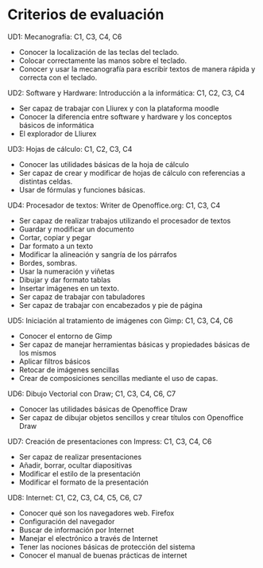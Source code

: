 # Criterios de evaluación

UD1: Mecanografía: C1, C3, C4, C6
* Conocer la localización de las teclas del teclado. 
* Colocar correctamente las manos sobre el teclado. 
* Conocer y usar la mecanografía para escribir textos de manera rápida y correcta con el teclado. 

UD2: Software y Hardware: Introducción a la informática: C1, C2, C3, C4
* Ser capaz de trabajar con Lliurex y con la plataforma moodle 
* Conocer la diferencia entre software y hardware y los conceptos básicos de informática
* El explorador de Lliurex

UD3: Hojas de cálculo: C1, C2, C3, C4
* Conocer las utilidades básicas de la hoja de cálculo 
* Ser capaz de crear y modificar de hojas de cálculo con referencias a distintas celdas. 
* Usar de fórmulas y funciones básicas. 

UD4: Procesador de textos: Writer de Openoffice.org: C1, C3, C4
* Ser capaz de realizar trabajos utilizando el procesador de textos 
* Guardar y modificar un documento 
* Cortar, copiar y pegar 
* Dar formato a un texto 
* Modificar la alineación y sangría de los párrafos 
* Bordes, sombras. 
* Usar la numeración y viñetas 
* Dibujar  y dar formato tablas 
* Insertar imágenes en un texto.
* Ser capaz de trabajar con tabuladores 
* Ser capaz de trabajar con encabezados y pie de página 

UD5: Iniciación al tratamiento de imágenes con Gimp: C1, C3, C4, C6
* Conocer el entorno de Gimp 
* Ser capaz de manejar herramientas básicas y propiedades básicas de los mismos
* Aplicar filtros básicos 
* Retocar de imágenes sencillas 
* Crear de composiciones sencillas mediante el uso de capas. 

UD6: Dibujo Vectorial con Draw; C1, C3, C4, C6, C7
* Conocer las utilidades básicas de Openoffice Draw 
* Ser capaz de dibujar objetos sencillos  y crear títulos con Openoffice Draw

UD7: Creación de presentaciones con Impress: C1, C3, C4, C6
* Ser capaz de realizar  presentaciones 
* Añadir, borrar, ocultar diapositivas 
* Modificar el estilo de la presentación 
* Modificar el formato de la presentación 

UD8: Internet: C1, C2, C3, C4, C5, C6, C7
* Conocer qué son los navegadores web. Firefox 
* Configuración del navegador 
* Buscar de información por Internet 
* Manejar el electrónico a través de Internet 
* Tener las nociones básicas de protección del sistema 
* Conocer el manual de buenas prácticas de internet 
